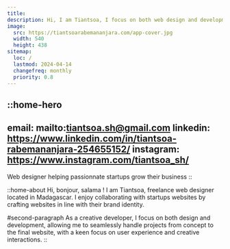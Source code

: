 ```yaml
---
title: 
description: Hi, I am Tiantsoa, I focus on both web design and development, from concept to launch. Let's work together !
image:
  src: https://tiantsoarabemananjara.com/app-cover.jpg
  width: 540 
  height: 438
sitemap:
  loc: /
  lastmod: 2024-04-14
  changefreq: monthly
  priority: 0.8
---
```


::home-hero
---
email: mailto:tiantsoa.sh@gmail.com
linkedin: https://www.linkedin.com/in/tiantsoa-rabemananjara-254655152/
instagram: https://www.instagram.com/tiantsoa_sh/
---
Web designer helping passionnate startups grow their business
::

::home-about
Hi, bonjour, salama ! I am Tiantsoa, freelance web designer located in Madagascar. I enjoy collaborating with startups websites by crafting websites in line with their brand identity. 

#second-paragraph
As a creative developer, I focus on both design and development, allowing me to seamlessly handle projects from concept to the final website, with a keen focus on user experience and creative interactions.
::


